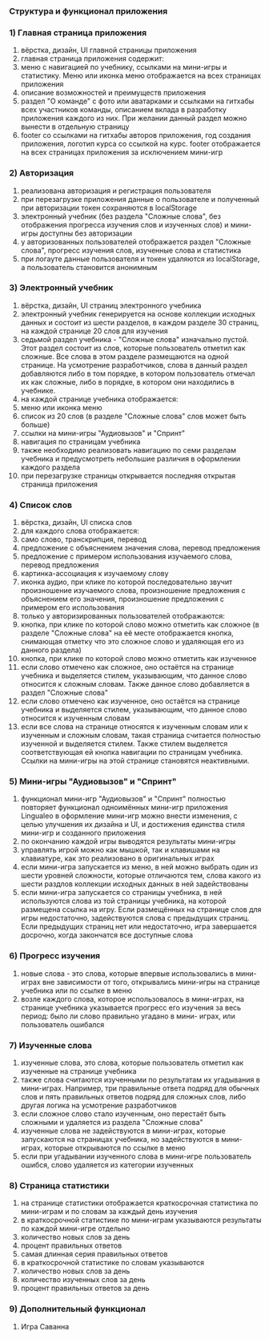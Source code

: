 ### Структура и функционал приложения

### 1) Главная страница приложения 
1.  вёрстка, дизайн, UI главной страницы приложения
1.  главная страница приложения содержит:
1.  меню с навигацией по учебнику, ссылками на мини-игры и статистику. Меню или иконка меню отображается на всех страницах приложения 
1.  описание возможностей и преимуществ приложения
1.  раздел "О команде" с фото или аватарками и ссылками на гитхабы всех участников команды, описанием вклада в разработку приложения каждого из них. При желании данный раздел можно вынести в отдельную страницу
1.  footer со ссылками на гитхабы авторов приложения, год создания приложения, логотип курса со ссылкой на курс. footer отображается на всех страницах приложения за исключением мини-игр
### 2) Авторизация 
1.  реализована авторизация и регистрация пользователя
1.  при перезагрузке приложения данные о пользователе и полученный при авторизации токен сохраняются в localStorage
1.  электронный учебник (без раздела "Сложные слова", без отображения прогресса изучения слов и изученных слов) и мини-игры доступны без авторизации
1.  у авторизованных пользователей отображается раздел "Сложные слова", прогресс изучения слов, изученные слова и статистика
1.  при логауте данные пользователя и токен удаляются из localStorage, а пользователь становится анонимным
### 3) Электронный учебник
1.  вёрстка, дизайн, UI страниц электронного учебника
1.  электронный учебник генерируется на основе коллекции исходных данных и состоит из шести разделов, в каждом разделе 30 страниц, на каждой странице 20 слов для изучения
1.  седьмой раздел учебника - "Сложные слова" изначально пустой. Этот раздел состоит из слов, которые пользователь отметил как сложные. Все слова в этом разделе размещаются на одной странице. На усмотрение разработчиков, слова в данный раздел добавляются либо в том порядке, в котором пользователь отмечал их как сложные, либо в порядке, в котором они находились в учебнике.
1.  на каждой странице учебника отображается:
1.  меню или иконка меню
1.  список из 20 слов (в разделе "Сложные слова" слов может быть больше)
1.  ссылки на мини-игры "Аудиовызов" и "Спринт"
1.  навигация по страницам учебника
1.  также необходимо реализовать навигацию по семи разделам учебника и предусмотреть небольшие различия в оформлении каждого раздела
1.  при перезагрузке страницы открывается последняя открытая страница приложения
### 4) Список слов 
1.  вёрстка, дизайн, UI списка слов
1.  для каждого слова отображается:
1.  само слово, транскрипция, перевод
1.  предложение с объяснением значения слова, перевод предложения
1.  предложение с примером использования изучаемого слова, перевод предложения
1.  картинка-ассоциация к изучаемому слову
1.  иконка аудио, при клике по которой последовательно звучит произношение изучаемого слова, произношение предложения с объяснением его значения, произношение предложения с примером его использования
1.  только у авторизированных пользователей отображаются:
1.  кнопка, при клике по которой слово можно отметить как сложное (в разделе "Сложные слова" на её месте отображается кнопка, снимающая отметку что это сложное слово и удаляющая его из данного раздела)
1.  кнопка, при клике по которой слово можно отметить как изученное
1.  если слово отмечено как сложное, оно остаётся на странице учебника и выделяется стилем, указывающим, что данное слово относится к сложным словам. Также данное слово добавляется в раздел "Сложные слова"
1.  если слово отмечено как изученное, оно остаётся на странице учебника и выделяется стилем, указывающим, что данное слово относится к изученным словам
1.  если все слова на странице относятся к изученным словам или к изученным и сложным словам, такая страница считается полностью изученной и выделяется стилем. Также стилем выделяется соответствующая ей кнопка навигации по страницам учебника. Ссылки на мини-игры на этой странице становятся неактивными.
### 5) Мини-игры "Аудиовызов" и "Спринт"
1.  функционал мини-игр "Аудиовызов" и "Спринт" полностью повторяет функционал одноимённых мини-игр приложения Lingualeo
    в оформление мини-игр можно внести изменения, с целью улучшения их дизайна и UI, и достижения единства стиля мини-игр и созданного приложения
1.  по окончанию каждой игры выводятся результаты мини-игры
1.  управлять игрой можно как мышкой, так и клавишами на клавиатуре, как это реализовано в оригинальных играх
1.  если мини-игра запускается из меню, в ней можно выбрать один из шести уровней сложности, которые отличаются тем, слова какого из шести раздлов коллекции исходных данных в ней задействованы
1.  если мини-игра запускается со страницы учебника, в ней используются слова из той страницы учебника, на которой размещена ссылка на игру. Если размещённых на странице слов для игры недостаточно, задействуются слова с предыдущих страниц. Если предыдущих страниц нет или недостаточно, игра завершается досрочно, когда закончатся все доступные слова
### 6) Прогресс изучения 
1.  новые слова - это слова, которые впервые использовались в мини-играх вне зависимости от того, открывались мини-игры на странице учебника или по ссылке в меню
1.  возле каждого слова, которое использовалось в мини-играх, на странице учебника указывается прогресс его изучения за весь период: было ли слово правильно угадано в мини-         играх, или пользователь ошибался
### 7) Изученные слова 
1.  изученные слова, это слова, которые пользователь отметил как изученные на странице учебника
1.  также слова считаются изученными по результатам их угадывания в мини-играх. Например, три правильные ответа подряд для обычных слов и пять правильных ответов подряд для         сложных слов, либо другая логика на усмотрение разработчиков
1.  если сложное слово стало изученным, оно перестаёт быть сложными и удаляется из раздела "Сложные слова"
1.  изученные слова не задействуются в мини-играх, которые запускаются на страницах учебника, но задействуются в мини-играх, которые открываются по ссылке в меню
1.  если при угадывании изученного слова в мини-игре пользователь ошибся, слово удаляется из категории изученных
### 8) Страница статистики 
1.  на странице статистики отображается краткосрочная статистика по мини-играм и по словам за каждый день изучения
1.  в краткосрочной статистике по мини-играм указываются результаты по каждой мини-игре отдельно
1.  количество новых слов за день
1.  процент правильных ответов
1.  самая длинная серия правильных ответов
1.  в краткосрочной статистике по словам указываются
1.  количество новых слов за день
1.  количество изученных слов за день
1.  процент правильных ответов за день
### 9) Дополнительный функционал 
1.  Игра Саванна
